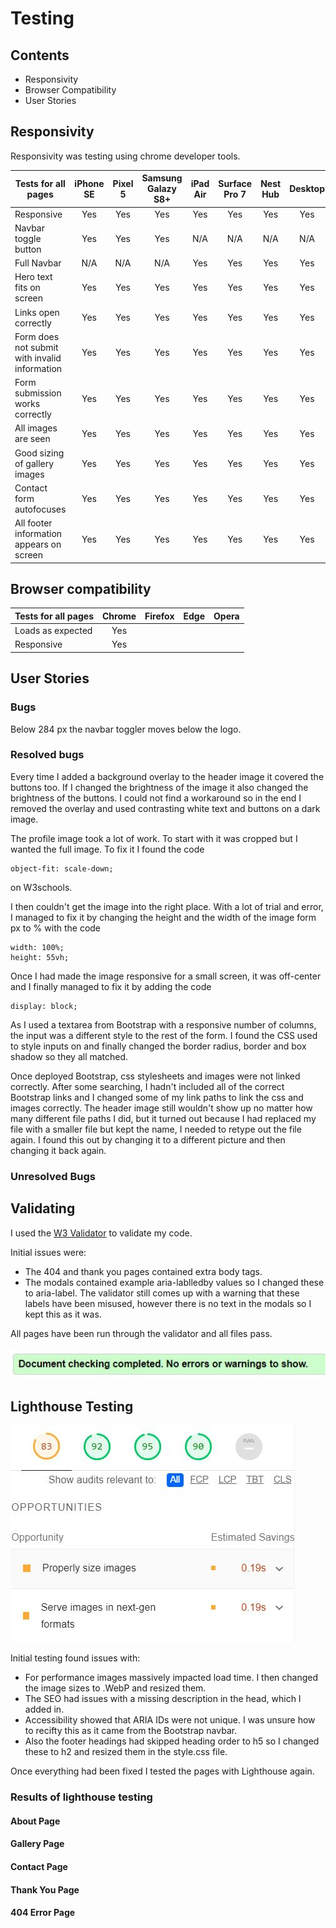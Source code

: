 # Testing

## Contents

- Responsivity
- Browser Compatibility
- User Stories

## Responsivity 

Responsivity was testing using chrome developer tools. 

| Tests for all pages | iPhone SE | Pixel 5 | Samsung Galazy S8+ | iPad Air | Surface Pro 7 | Nest Hub | Desktop |
| --- | :---: | :---: | :---: | :---: | :---: | :---: | :---: | 
| Responsive | Yes | Yes | Yes | Yes | Yes | Yes | Yes |
| Navbar toggle button | Yes | Yes | Yes | N/A | N/A | N/A | N/A |
| Full Navbar | N/A | N/A | N/A | Yes | Yes | Yes | Yes |
| Hero text fits on screen | Yes | Yes | Yes | Yes | Yes | Yes | Yes |
| Links open correctly | Yes | Yes | Yes | Yes | Yes | Yes | Yes |
| Form does not submit with invalid information | Yes | Yes | Yes | Yes | Yes | Yes | Yes |
| Form submission works correctly | Yes | Yes | Yes | Yes | Yes | Yes | Yes |
| All images are seen | Yes | Yes | Yes | Yes | Yes | Yes | Yes |
| Good sizing of gallery images | Yes | Yes | Yes | Yes | Yes | Yes | Yes |
| Contact form autofocuses | Yes | Yes | Yes | Yes | Yes | Yes | Yes |
| All footer information appears on screen | Yes | Yes | Yes | Yes | Yes | Yes | Yes |

## Browser compatibility

| Tests for all pages | Chrome | Firefox | Edge | Opera |
| --- | :---: | :---: | :---: | :---: |
| Loads as expected | Yes | 
| Responsive | Yes | 

## User Stories

### Bugs

Below 284 px the navbar toggler moves below the logo. 

### Resolved bugs

Every time I added a background overlay to the header image it covered the buttons too. If I changed the brightness of the image it also changed the brightness of the buttons. I could not find a workaround so in the end I removed the overlay and used contrasting white text and buttons on a dark image. 

The profile image took a lot of work. To start with it was cropped but I wanted the full image. To fix it I found the code
```
object-fit: scale-down;
```
on W3schools.

I then couldn't get the image into the right place. With a lot of trial and error, I managed to fix it by changing the height and the width of the image form px to % with the code
```
width: 100%;
height: 55vh;
```

Once I had made the image responsive for a small screen, it was off-center and I finally managed to fix it by adding the code
```
display: block;
```

As I used a textarea from Bootstrap with a responsive number of columns, the input was a different style to the rest of the form. I found the CSS used to style inputs on and finally changed the border radius, border and box shadow so they all matched.

Once deployed Bootstrap, css stylesheets and images were not linked correctly. After some searching, I hadn't included all of the correct Bootstrap links and I changed some of my link paths to link the css and images correctly. The header image still wouldn't show up no matter how many different file paths I did, but it turned out because I had replaced my file with a smaller file but kept the name, I needed to retype out the file again. I found this out by changing it to a different picture and then changing it back again. 

### Unresolved Bugs


## Validating

I used the [W3 Validator](https://validator.w3.org/) to validate my code. 

Initial issues were: 

- The 404 and thank you pages contained extra body tags. 
- The modals contained example aria-lablledby values so I changed these to aria-label. The validator still comes up with a warning that these labels have been misused, however there is no text in the modals so I kept this as it was. 

All pages have been run through the validator and all files pass. 

![W3C Validator message](assets/images/w3validator.JPG)

## Lighthouse Testing

![Initial lighthouse test](assets/images/testing/lighthouse-initial-test.JPG)

Initial testing found issues with:

- For performance images massively impacted load time. I then changed the image sizes to .WebP and resized them. 
- The SEO had issues with a missing description in the head, which I added in. 
- Accessibility showed that ARIA IDs were not unique. I was unsure how to recifty this as it came from the Bootstrap navbar. 
- Also the footer headings had skipped heading order to h5 so I changed these to h2 and resized them in the style.css file. 

Once everything had been fixed I tested the pages with Lighthouse again. 

### Results of lighthouse testing

#### About Page

#### Gallery Page

#### Contact Page

#### Thank You Page

#### 404 Error Page